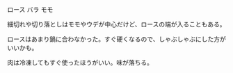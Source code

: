 ロース
バラ
モモ

細切れや切り落としはモモやウデが中心だけど、ロースの端が入ることもある。

ロースはあまり鍋に合わなかった。すぐ硬くなるので、しゃぶしゃぶにした方がいいかも。

肉は冷凍してもすぐ使ったほうがいい。味が落ちる。
